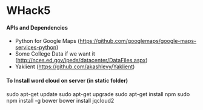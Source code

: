# WHack5

#### APIs and Dependencies
* Python for Google Maps (https://github.com/googlemaps/google-maps-services-python)
* Some College Data if we want it (http://nces.ed.gov/ipeds/datacenter/DataFiles.aspx)
* Yaklient (https://github.com/akashlevy/Yaklient)

#### To Install word cloud on server (in static folder)
sudo apt-get update
sudo apt-get upgrade
sudo apt-get install npm
sudo npm install -g bower
bower install jqcloud2